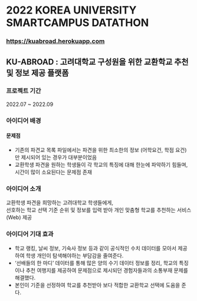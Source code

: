 # 2022 KOREA UNIVERSITY SMARTCAMPUS DATATHON
### https://kuabroad.herokuapp.com

## KU-ABROAD : 고려대학교 구성원을 위한 교환학교 추천 및 정보 제공 플랫폼
### 프로젝트 기간
2022.07 ~ 2022.09

### 아이디어 배경
#### 문제점
- 기존의 파견교 목록 파일에서는 파견을 위한 최소한의 정보 (어학요건, 학점 요건) 만 제시되어 있는 경우가 대부분이었음
- 교환학생 파견을 원하는 학생들이 각 학교의 특징에 대해 한눈에 파악하기 힘들며, 시간이 많이 소요된다는 문제점 존재

### 아이디어 소개
교환학생 파견을 희망하는 고려대학교 학생들에게, <br> 선호하는 학교 선택 기준 순위 및 정보를 입력 받아 개인 맞춤형 학교를 추천하는 서비스(Web) 제공

### 아이디어 기대 효과
- 학교 랭킹, 날씨 정보, 기숙사 정보 등과 같이 공식적인 수치 데이터를 모아서 제공하여 학생 개인이 탐색해야하는 부담감을 줄여준다.
- ‘선배들의 한 마디’ 데이터를 통해 많은 양의 수기 데이터 정보를 정리, 학교의 특징이나 추천 여행지를 제공하여 문제점으로 제시되던 경험자들과의 소통부재 문제를 해결했다.
- 본인이 기준을 선정하여 학교를 추천받아 보다 적합한 교환학교 선택에 도움을 준다.

